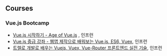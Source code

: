 ## Courses

### Vue.js Bootcamp

- [Vue.js 시작하기 - Age of Vue.js](https://www.inflearn.com/course/Age-of-Vuejs)
  , 인프런
- [Vue.js 중급 강좌 - 웹앱 제작으로 배워보는 Vue.js, ES6, Vuex](https://www.inflearn.com/course/vue-pwa-vue-js-%EC%A4%91%EA%B8%89), 인프런
- [트렐로 개발로 배우는 Vuejs, Vuex, Vue-Router 프론트엔드 실전 기술](https://www.inflearn.com/course/vuejs), 인프런
